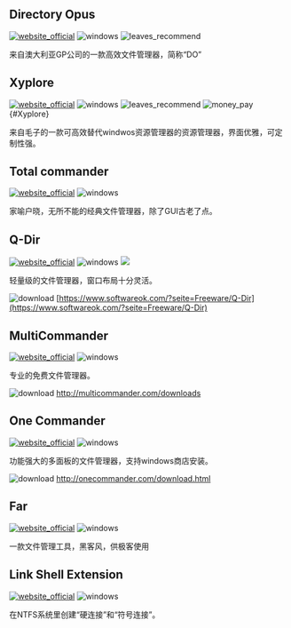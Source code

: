 ## Directory Opus
[![website_official](https://gitbook07.oss-cn-hangzhou.aliyuncs.com/website_official.svg)](https://www.gpsoft.com.au/) ![windows](https://gitbook07.oss-cn-hangzhou.aliyuncs.com/windows.svg) ![leaves_recommend](https://gitbook07.oss-cn-hangzhou.aliyuncs.com/leaves_rec.svg)

来自澳大利亚GP公司的一款高效文件管理器，简称“DO”

## Xyplore
[![website_official](https://gitbook07.oss-cn-hangzhou.aliyuncs.com/website_official.svg)](https://www.xyplorer.com/) ![windows](https://gitbook07.oss-cn-hangzhou.aliyuncs.com/windows.svg) ![leaves_recommend](https://gitbook07.oss-cn-hangzhou.aliyuncs.com/leaves_rec.svg) ![money_pay](https://gitbook07.oss-cn-hangzhou.aliyuncs.com/money_pay.svg) {#Xyplore}

来自毛子的一款可高效替代windwos资源管理器的资源管理器，界面优雅，可定制性强。

## Total commander
[![website_official](https://gitbook07.oss-cn-hangzhou.aliyuncs.com/website_official.svg)](https://www.ghisler.com/) ![windows](https://gitbook07.oss-cn-hangzhou.aliyuncs.com/windows.svg)

家喻户晓，无所不能的经典文件管理器，除了GUI古老了点。

## Q-Dir
[![website_official](https://gitbook07.oss-cn-hangzhou.aliyuncs.com/website_official.svg)](http://www.softwareok.com/?seite=Freeware/Q-Dir) ![windows](https://gitbook07.oss-cn-hangzhou.aliyuncs.com/windows.svg) ![](https://img.shields.io/badge/Version-7.9.7-ff55bb.svg)

轻量级的文件管理器，窗口布局十分灵活。

![download](https://gitbook07.oss-cn-hangzhou.aliyuncs.com/download.svg) [https://www.softwareok.com/?seite=Freeware/Q-Dir](https://www.softwareok.com/?seite=Freeware/Q-Dir)

## MultiCommander
[![website_official](https://gitbook07.oss-cn-hangzhou.aliyuncs.com/website_official.svg)](http://multicommander.com/) ![windows](https://gitbook07.oss-cn-hangzhou.aliyuncs.com/windows.svg)

专业的免费文件管理器。

![download](https://gitbook07.oss-cn-hangzhou.aliyuncs.com/download.svg) http://multicommander.com/downloads

## One Commander
[![website_official](https://gitbook07.oss-cn-hangzhou.aliyuncs.com/website_official.svg)](http://onecommander.com/) ![windows](https://gitbook07.oss-cn-hangzhou.aliyuncs.com/windows.svg)

功能强大的多面板的文件管理器，支持windows商店安装。

![download](https://gitbook07.oss-cn-hangzhou.aliyuncs.com/download.svg) http://onecommander.com/download.html

## Far
[![website_official](https://gitbook07.oss-cn-hangzhou.aliyuncs.com/website_official.svg)](http://www.farmanager.com/index.php?l=en) ![windows](https://gitbook07.oss-cn-hangzhou.aliyuncs.com/windows.svg)

一款文件管理工具，黑客风，供极客使用



## Link Shell Extension

[![website_official](https://gitbook07.oss-cn-hangzhou.aliyuncs.com/website_official.svg)](http://schinagl.priv.at/nt/hardlinkshellext/hardlinkshellext.html) ![windows](https://gitbook07.oss-cn-hangzhou.aliyuncs.com/windows.svg)

在NTFS系统里创建“硬连接”和“符号连接”。



